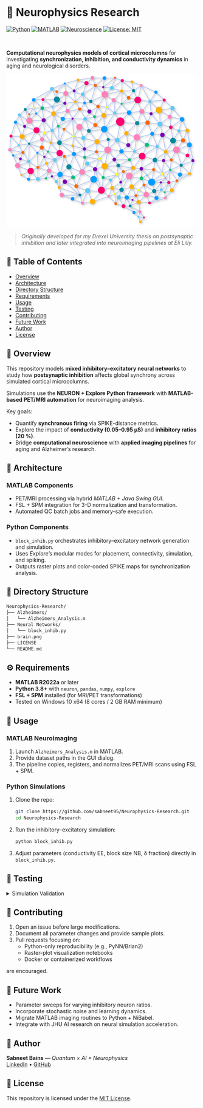 # 🧠 Neurophysics Research  

[![Python](https://img.shields.io/badge/Python-3.8%2B-blue?logo=python)](https://www.python.org/)
[![MATLAB](https://img.shields.io/badge/MATLAB-R2022a-orange?logo=mathworks&logoColor=white)](https://www.mathworks.com/)
[![Neuroscience](https://img.shields.io/badge/Domain-Neurophysics-lightgrey?logo=brain&logoColor=white)](#)
[![License: MIT](https://img.shields.io/badge/License-MIT-green.svg)](https://choosealicense.com/licenses/mit/)

<br>

**Computational neurophysics models of cortical microcolumns** for investigating **synchronization, inhibition, and conductivity dynamics** in aging and neurological disorders.

<img src="https://github.com/sabneet95/Machine-Learning/blob/master/brain.png" alt="Brain Visualization" width="700">

> *Originally developed for my Drexel University thesis on postsynaptic inhibition and later integrated into neuroimaging pipelines at Eli Lilly.*


## 🧭 Table of Contents
- [Overview](#overview)
- [Architecture](#architecture)
- [Directory Structure](#directory-structure)
- [Requirements](#requirements)
- [Usage](#usage)
- [Testing](#testing)
- [Contributing](#contributing)
- [Future Work](#future-work)
- [Author](#author)
- [License](#license)


## 🧩 Overview
This repository models **mixed inhibitory–excitatory neural networks** to study how **postsynaptic inhibition** affects global synchrony across simulated cortical microcolumns.

Simulations use the **NEURON + Explore Python framework** with **MATLAB-based PET/MRI automation** for neuroimaging analysis.

Key goals:
- Quantify **synchronous firing** via SPIKE-distance metrics.  
- Explore the impact of **conductivity (0.05–0.95 μS)** and **inhibitory ratios (20 %)**.  
- Bridge **computational neuroscience** with **applied imaging pipelines** for aging and Alzheimer’s research.


## 🧱 Architecture

### **MATLAB Components**
- PET/MRI processing via hybrid *MATLAB + Java Swing GUI*.  
- FSL + SPM integration for 3-D normalization and transformation.  
- Automated QC batch jobs and memory-safe execution.

### **Python Components**
- `block_inhib.py` orchestrates inhibitory–excitatory network generation and simulation.  
- Uses *Explore*’s modular modes for placement, connectivity, simulation, and spiking.  
- Outputs raster plots and color-coded SPIKE maps for synchronization analysis.


## 📂 Directory Structure
```
Neurophysics-Research/
├── Alzheimers/
│   └── Alzheimers_Analysis.m
├── Neural Networks/
│   └── block_inhib.py
├── brain.png
├── LICENSE
└── README.md
```


## ⚙️ Requirements
- **MATLAB R2022a** or later  
- **Python 3.8+** with `neuron`, `pandas`, `numpy`, `explore`  
- **FSL + SPM** installed (for MRI/PET transformations)  
- Tested on Windows 10 x64 (8 cores / 2 GB RAM minimum)


## 🚀 Usage

### **MATLAB Neuroimaging**
1. Launch `Alzheimers_Analysis.m` in MATLAB.  
2. Provide dataset paths in the GUI dialog.  
3. The pipeline copies, registers, and normalizes PET/MRI scans using FSL + SPM.

### **Python Simulations**
1. Clone the repo:  
   ```bash
   git clone https://github.com/sabneet95/Neurophysics-Research.git
   cd Neurophysics-Research
   ```
2. Run the inhibitory–excitatory simulation:  
   ```bash
   python block_inhib.py
   ```
3. Adjust parameters (conductivity EE, block size NB, δ fraction) directly in `block_inhib.py`.


## 🧪 Testing
<details>
<summary>Simulation Validation</summary>

- Cross-checked SPIKE distances with raster-plot synchronization.  
- MATLAB pipeline verified on Alzheimer’s PET datasets (Eli Lilly 2016–2017).  
- Planned integration of `pytest` and MATLAB Unit Testing Framework.
</details>


## 🤝 Contributing
1. Open an issue before large modifications.  
2. Document all parameter changes and provide sample plots.  
3. Pull requests focusing on:
   - Python-only reproducibility (e.g., PyNN/Brian2)  
   - Raster-plot visualization notebooks  
   - Docker or containerized workflows  

are encouraged.


## 🔮 Future Work
- Parameter sweeps for varying inhibitory neuron ratios.  
- Incorporate stochastic noise and learning dynamics.  
- Migrate MATLAB imaging routines to Python + NiBabel.  
- Integrate with JHU AI research on neural simulation acceleration.


## 🧠 Author
**Sabneet Bains** — *Quantum × AI × Neurophysics*  
[LinkedIn](https://www.linkedin.com/in/sabneet-bains/) • [GitHub](https://github.com/sabneet-bains)


## 📄 License
This repository is licensed under the [MIT License](https://choosealicense.com/licenses/mit/).

